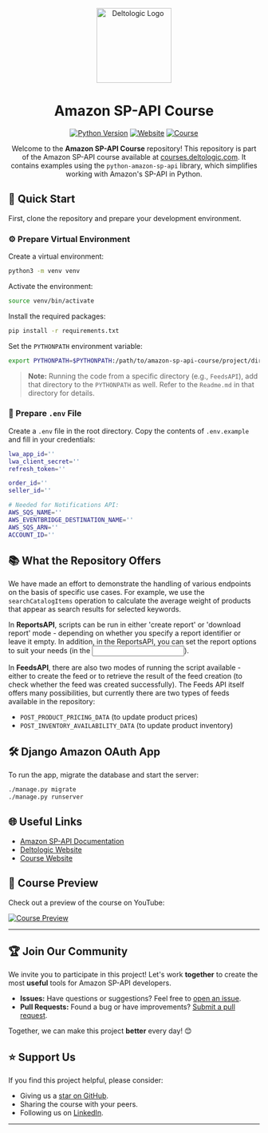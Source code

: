 
<div align="center">

<p align="center">
  <img src="https://i.imgur.com/B3XGjzQ.png" alt="Deltologic Logo" width="150" />
</p>

# Amazon SP-API Course

[![Python Version][python_version_img]][python_url]
[![Website][website_img]][company_url]
[![Course][course_img]][course_url]

Welcome to the **Amazon SP-API Course** repository! This repository is part of the Amazon SP-API course available at [courses.deltologic.com][course_url]. It contains examples using the `python-amazon-sp-api` library, which simplifies working with Amazon's SP-API in Python.

</div>

## 🚀 Quick Start

First, clone the repository and prepare your development environment.

### ⚙️ Prepare Virtual Environment

Create a virtual environment:

```bash
python3 -m venv venv
```

Activate the environment:

```bash
source venv/bin/activate
```

Install the required packages:

```bash
pip install -r requirements.txt
```

Set the `PYTHONPATH` environment variable:

```bash
export PYTHONPATH=$PYTHONPATH:/path/to/amazon-sp-api-course/project/directory
```

> **Note:** Running the code from a specific directory (e.g., `FeedsAPI`), add that directory to the `PYTHONPATH` as well. Refer to the `Readme.md` in that directory for details.

### 📄 Prepare `.env` File

Create a `.env` file in the root directory. Copy the contents of `.env.example` and fill in your credentials:

```bash
lwa_app_id=''
lwa_client_secret=''
refresh_token=''

order_id=''
seller_id=''

# Needed for Notifications API:
AWS_SQS_NAME=''
AWS_EVENTBRIDGE_DESTINATION_NAME=''
AWS_SQS_ARN=''
ACCOUNT_ID=''
```

## 📚 What the Repository Offers

We have made an effort to demonstrate the handling of various endpoints on the basis of specific use cases. For example, we use the `searchCatalogItems` operation to calculate the average weight of products that appear as search results for selected keywords.

In **ReportsAPI**, scripts can be run in either 'create report' or 'download report' mode - depending on whether you specify a report identifier or leave it empty. In addition, in the ReportsAPI, you can set the report options to suit your needs (in the <input part>).

In **FeedsAPI**, there are also two modes of running the script available - either to create the feed or to retrieve the result of the feed creation (to check whether the feed was created successfully). The Feeds API itself offers many possibilities, but currently there are two types of feeds available in the repository: 
- `POST_PRODUCT_PRICING_DATA` (to update product prices)
- `POST_INVENTORY_AVAILABILITY_DATA` (to update product inventory)

## 🛠 Django Amazon OAuth App

To run the app, migrate the database and start the server:

```bash
./manage.py migrate
./manage.py runserver
```

## 🌐 Useful Links

- [Amazon SP-API Documentation][amazon_sp_api_url]
- [Deltologic Website][company_url]
- [Course Website][course_url]

## 🎥 Course Preview

Check out a preview of the course on YouTube:

[![Course Preview][youtube_preview_img]][youtube_url]

---

## 🏆 Join Our Community

We invite you to participate in this project! Let's work **together** to create the most **useful** tools for Amazon SP-API developers.

- **Issues:** Have questions or suggestions? Feel free to [open an issue][issues_url].
- **Pull Requests:** Found a bug or have improvements? [Submit a pull request][pulls_url].

Together, we can make this project **better** every day! 😊

## ⭐️ Support Us

If you find this project helpful, please consider:

- Giving us a [star on GitHub][repository_url].
- Sharing the course with your peers.
- Following us on [LinkedIn][linkedin_url].

---

[logo_img]: https://i.imgur.com/B3XGjzQ.png
[company_url]: https://www.deltologic.com/
[course_url]: https://courses.deltologic.com/
[python_version_img]: https://img.shields.io/badge/python-3.x-blue
[python_url]: https://www.python.org/
[license_img]: https://img.shields.io/badge/license-MIT-green
[license_url]: LICENSE
[website_img]: https://img.shields.io/badge/website-Deltologic-blue
[course_img]: https://img.shields.io/badge/course-Amazon%20SP--API%20Course-orange
[amazon_sp_api_url]: https://developer-docs.amazon.com/sp-api/
[youtube_preview_img]: https://img.youtube.com/vi/zpUsBHuH0G8/0.jpg
[youtube_url]: https://youtu.be/QwuptVfLWfI?si=Qs9r4EP_T__hIb4v
[issues_url]: https://github.com/Deltologic/amazon-sp-api-course/issues
[pulls_url]: https://github.com/Deltologic/amazon-sp-api-course/pulls
[repository_url]: https://github.com/Deltologic/amazon-sp-api-course
[linkedin_url]: https://www.linkedin.com/company/deltologic-software/
